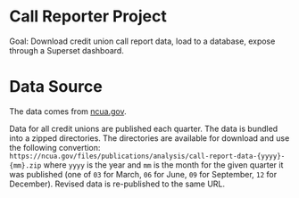 # Call Reporter Project

Goal: Download credit union call report data, load to a database, expose through a Superset dashboard.

# Data Source
The data comes from [ncua.gov](https://ncua.gov/analysis/credit-union-corporate-call-report-data/quarterly-data).

Data for all credit unions are published each quarter. The data is bundled into a zipped directories. The directories are available for download and use the following convertion: `https://ncua.gov/files/publications/analysis/call-report-data-{yyyy}-{mm}.zip` where `yyyy` is the year and `mm` is the month for the given quarter it was published (one of `03` for March, `06` for June, `09` for September, `12` for December). Revised data is re-published to the same URL.

